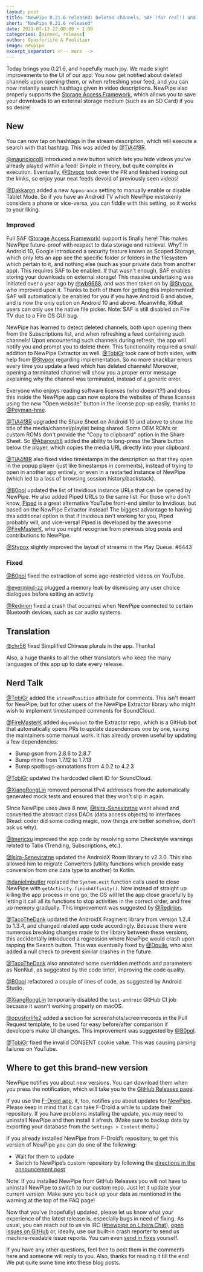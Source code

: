 ```yaml
---
layout: post
title: "NewPipe 0.21.6 released: Deleted channels, SAF (for real!) and hashtags!"
short: "NewPipe 0.21.6 released"
date: 2021-07-13 22:00:00 + 1:00
categories: [pinned, release]
author: Opusforlife & Poolitzer
image: newpipe
excerpt_separator: <!-- more -->
---
```


Today brings you 0.21.6, and hopefully much joy. We made slight improvements to the UI of our app: You now get notified about deleted channels upon opening them, or when refreshing your feed, and you can now instantly search hashtags given in video descriptions. NewPipe also properly supports the [Storage Access Framework](https://developer.android.com/guide/topics/providers/document-provider), which allows you to save your downloads to an external storage medium (such as an SD Card) if you so desire!

<!-- more -->

## New

You can now tap on hashtags in the stream description, which will execute a search with that hashtag. This was added by [@TiA4f8R](https://github.com/TiA4f8R).

[@mauriciocolli](https://github.com/mauriciocolli) introduced a new button which lets you hide videos you've already played within a feed! Simple in theory, but quite complex in execution. Eventually, [@Stypox](https://github.com/Stypox) took over the PR and finished ironing out the kinks, so enjoy your neat feeds devoid of previously seen videos!

[@Dakkaron](https://github.com/Dakkaron) added a new <code>Appearance</code> setting to manually enable or disable Tablet Mode. So if you have an Android TV which NewPipe mistakenly considers a phone or vice-versa, you can fiddle with this setting, so it works to your liking.

### Improved

Full SAF ([Storage Access Framework](https://developer.android.com/guide/topics/providers/document-provider)) support is finally here! This makes NewPipe future-proof with respect to data storage and retrieval. Why? In Android 10, Google introduced a security feature known as Scoped Storage, which only lets an app see the specific folder or folders in the filesystem which pertain to it, and nothing else (such as your private data from another app). This requires SAF to be enabled. If that wasn't enough, SAF enables storing your downloads on external storage! This massive undertaking was initiated over a year ago by [@wb9688](https://github.com/wb9688), and was then taken on by [@Stypox](https://github.com/Stypox), who improved upon it. Thanks to both of them for getting this implemented! SAF will automatically be enabled for you if you have Android 6 and above, and is now the only option on Android 10 and above. Meanwhile, Kitkat users can only use the native file picker. Note: SAF is still disabled on Fire TV due to a Fire OS GUI bug.

NewPipe has learned to detect deleted channels, both upon opening them from the Subscriptions list, and when refreshing a feed containing such channels! Upon encountering such channels during refresh, the app will notify you and prompt you to delete them. This functionality required a small addition to NewPipe Extractor as well. [@TobiGr](https://github.com/TobiGr) took care of both sides, with help from [@Stypox](https://github.com/Stypox) regarding implementation. So no more snackbar errors every time you update a feed which has deleted channels! Moreover, opening a terminated channel will show you a proper error message explaining why the channel was terminated, instead of a generic error.

Everyone who enjoys reading software licenses (who doesn't?!) and does this inside the NewPipe app can now explore the websites of these licenses using the new "Open website" button in the license pop-up easily, thanks to [@Peyman-hme](https://github.com/Peyman-hme).

[@TiA4f8R](https://github.com/TiA4f8R) upgraded the Share Sheet on Android 10 and above to show the title of the media/channel/playlist being shared. Some OEM ROMs or custom ROMs don't provide the "Copy to clipboard" option in the Share Sheet. So [@Abanoub8](https://github.com/Abanoub8) added the ability to long-press the Share button below the player, which copies the media URL directly into your clipboard.

[@TiA4f8R](https://github.com/TiA4f8R) also fixed video timestamps in the description so that they open in the popup player (just like timestamps in comments), instead of trying to open in another app entirely, or even in a restarted instance of NewPipe (which led to a loss of browsing session history/backstack).

[@B0pol](https://github.com/B0pol) updated the list of Invidious instance URLs that can be opened by NewPipe. He also added Piped URLs to the same list. For those who don't know, [Piped](https://piped.kavin.rocks/) is a great alternative YouTube front-end similar to Invidious, but based on the NewPipe Extractor instead! The biggest advantage to having this additional option is that if Invidious isn't working for you, Piped probably will, and vice-versa! Piped is developed by the awesome [@FireMasterK](https://github.com/FireMasterK), who you might recognise from previous blog posts and contributions to NewPipe.

[@Stypox](https://github.com/Stypox) slightly improved the layout of streams in the Play Queue. #6443

### Fixed

[@B0pol](https://github.com/B0pol) fixed the extraction of some age-restricted videos on YouTube.

[@evermind-zz](https://github.com/evermind-zz) plugged a memory leak by dismissing any user choice dialogues before exiting an activity.

[@Redirion](https://github.com/Redirion) fixed a crash that occurred when NewPipe connected to certain Bluetooth devices, such as car audio systems.

## Translation

[@chr56](https://github.com/chr56) fixed Simplified Chinese plurals in the app. Thanks!

Also, a huge thanks to all the other translators who keep the many languages of this app up to date every release.

## Nerd Talk

[@TobiGr](https://github.com/TobiGr) added the `streamPosition` attribute for comments. This isn't meant for NewPipe, but for other users of the NewPipe Extractor library who might wish to implement timestamped comments for SoundCloud.

[@FireMasterK](https://github.com/FireMasterK) added `dependabot` to the Extractor repo, which is a GitHub bot that automatically opens PRs to update dependencies one by one, saving the maintainers some manual work. It has already proven useful by updating a few dependencies:

- Bump gson from 2.8.6 to 2.8.7 
- Bump rhino from 1.7.12 to 1.7.13 
- Bump spotbugs-annotations from 4.0.2 to 4.2.3

[@TobiGr](https://github.com/TobiGr) updated the hardcoded client ID for SoundCloud.

[@XiangRongLin](https://github.com/XiangRongLin) removed personal IPv4 addresses from the automatically generated mock tests and ensured that they won't slip in again.

Since NewPipe uses Java 8 now, [@Isira-Seneviratne](https://github.com/Isira-Seneviratne) went ahead and converted the abstract class DAOs (data access objects) to interfaces (Read: coder did some coding magic, now things are better somehow, don't ask us why).

[@Imericxu](https://github.com/Imericxu) improved the app code by resolving some Checkstyle warnings related to Tabs (Trending, Subscriptions, etc.).

[@Isira-Seneviratne](https://github.com/Isira-Seneviratne) updated the AndroidX Room library to v2.3.0. This also allowed him to migrate Converters (utility functions which provide easy conversion from one data type to another) to Kotlin.

[@danielmbutler](https://github.com/danielmbutler) replaced the `System.exit` function calls used to close NewPipe with `getActivity.finishAffinity()`. Now instead of straight up killing the app process in one go, the OS will let the app close gracefully by letting it call all its functions to stop activities in the correct order, and free up memory gradually. This improvement was suggested by [@Redirion](https://github.com/Redirion).

[@TacoTheDank](https://github.com/TacoTheDank) updated the AndroidX Fragment library from version 1.2.4 to 1.3.4, and changed related app code accordingly. Because there were numerous breaking changes made to the library between these versions, this accidentally introduced a regression where NewPipe would crash upon tapping the Search button. This was eventually fixed by [@Douile](https://github.com/Douile), who also added a null check to prevent similar crashes in the future.

[@TacoTheDank](https://github.com/TacoTheDank) also annotated some overridden methods and parameters as NonNull, as suggested by the code linter, improving the code quality.

[@B0pol](https://github.com/B0pol) refactored a couple of lines of code, as suggested by Android Studio.

[@XiangRongLin](https://github.com/XiangRongLin) temporarily disabled the `test-android` GitHub CI job because it wasn't working properly on macOS.

[@opusforlife2](https://github.com/opusforlife2) added a section for screenshots/screenrecords in the Pull Request template, to be used for easy before/after comparison if developers make UI changes. This improvement was suggested by [@B0pol](https://github.com/B0pol).

[@TobiGr](https://github.com/TobiGr) fixed the invalid CONSENT cookie value. This was causing parsing failures on YouTube.

## Where to get this brand-new version

NewPipe notifies you about new versions. You can download them when you press the notification, which will take you to the [GitHub Releases page](https://github.com/TeamNewPipe/NewPipe/releases).

If you use the [F-Droid app](https://f-droid.org/), it, too, notifies you about updates for [NewPipe](https://f-droid.org/packages/org.schabi.newpipe/).
Please keep in mind that it can take F-Droid a while to update their repository. If you have problems installing the update, you may need to uninstall NewPipe and then install it afresh. (Make sure to backup data by exporting your database from the `Settings > Content` menu.)

If you already installed NewPipe from F-Droid’s repository, to get this version of NewPipe you can do one of the following:

* Wait for them to update
* Switch to NewPipe’s custom repository by following the [directions in the announcement post](https://newpipe.net/blog/announcement/f-droid/pinned/f-droid-repo/)

Note: If you installed NewPipe from GitHub Releases you will not have to uninstall NewPipe to switch to our custom repo. Just let it update your current version.
Make sure you back up your data as mentioned in the warning at the top of the FAQ page!

Now that you've (hopefully) updated, please let us know what your experience of the latest release is, especially bugs in need of fixing. As usual, you can reach out to us via IRC ([#newpipe on Libera.Chat](https://web.libera.chat/#newpipe)), [open issues on GitHub](https://github.com/TeamNewPipe/NewPipe/issues/new) or, ideally, use our built-in crash reporter to send us machine-readable issue reports. You can even [send in fixes](https://github.com/TeamNewPipe/NewPipe/blob/dev/.github/CONTRIBUTING.md#bug-fixing) yourself.

If you have any other questions, feel free to post them in the comments here and someone will reply to you.  Also, thanks for reading it till the end! We put quite some time into these blog posts.